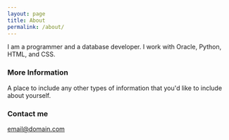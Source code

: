 ```yaml
---
layout: page
title: About
permalink: /about/
---
```


I am a programmer and a database developer. I work with Oracle, Python, HTML, and CSS.

### More Information

A place to include any other types of information that you'd like to include about yourself.

### Contact me

[email@domain.com](mailto:email@domain.com)
